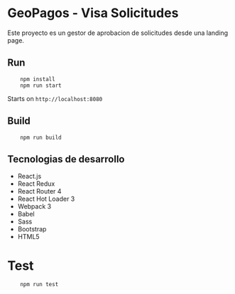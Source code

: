 # GeoPagos - Visa Solicitudes

Este proyecto es un gestor de aprobacion de solicitudes desde una landing page.

## Run
```
    npm install
    npm run start
```
Starts on `http://localhost:8080`

## Build
```
    npm run build
```

## Tecnologias de desarrollo
* React.js
* React Redux
* React Router 4
* React Hot Loader 3
* Webpack 3
* Babel
* Sass
* Bootstrap
* HTML5

# Test
```
    npm run test
```